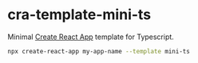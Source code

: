 # cra-template-mini-ts

Minimal [Create React App](https://github.com/facebook/create-react-app) template for Typescript.

```bash
npx create-react-app my-app-name --template mini-ts
```
